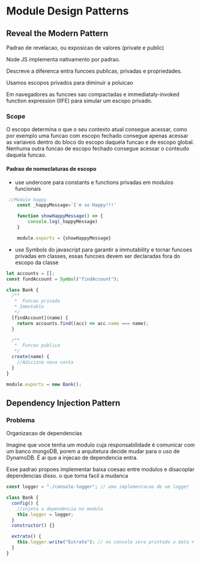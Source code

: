 # Module Design Patterns

## Reveal the Modern Pattern

Padrao de revelacao, ou exposicao de valores (private e public)

Node JS implementa nativamento por padrao.

Descreve a diferenca entra funcoes publicas, privadas e propriedades.

Usamos escopos privados para diminuir a poluicao

Em navegadores as funcoes sao compactadas e immediataly-invoked function expression (IIFE) para simular um escopo privado.

### Scope

O escopo determina o que o seu contexto atual consegue acessar, como por exemplo uma funcao com escopo fechado consegue apenas acessar as variaveis dentro do bloco do escopo daquela funcao e de escopo global. Nenhuma outra funcao de escopo fechado consegue acessar o conteudo daquela funcao.

#### Padrao de nomeclaturas de escopo

- use undercore para constants e functions privadas em modulos funcionais

```js
 //Module happy
    const _happyMessage='I`m so Happy!!!'

    function showHappyMessage() => {
        console.log(_happyMessage)
    }

    module.exports = {showHappyMessage}
```

- use Symbols do javascript para garantir a immutability e tornar funcoes privadas em classes, essas funcoes devem ser declaradas fora do escopo da classe

```js
let accounts = [];
const fundAccount = Symbol("findAccount");

class Bank {
  /**
   *  Funcao privada
   * Immutable
   */
  [findAccount](name) {
    return accounts.find((acc) => acc.name === name);
  }

  /**
   *  Funcao publica
   */
  create(name) {
    //Adiciona nova conta
  }
}

module.exports = new Bank();
```

## Dependency Injection Pattern

### Problema

Organizacao de dependencias

Imagine que voce tenha um modulo cuja responsabilidade é comunicar com um banco mongoDB, porem a arquitetura decide mudar para o uso de DynamoDB. É ai que a injecao de dependencia entra.

Esse padrao propoes implementar baixa coesao entre modulos e disacoplar dependencias disso. o que torna facil a mudanca

```js
const logger = "./console-logger"; // uma implementacao de um logger

class Bank {
  config() {
    //injeta a dependencia no modulo
    this.logger = logger;
  }
  constructor() {}

  extrato() {
    this.logger.write("Extrato"); // no console sera printado a data + a msg
  }
}
```
